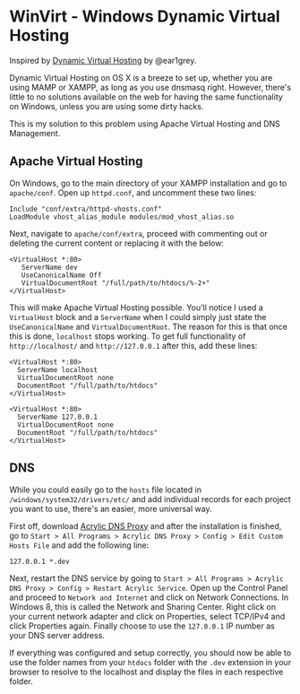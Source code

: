 WinVirt - Windows Dynamic Virtual Hosting
=========================================

Inspired by  [Dynamic Virtual Hosting](https://github.com/ear1grey/dyvirt) by @ear1grey.

Dynamic Virtual Hosting on OS X is a breeze to set up, whether you are using MAMP or XAMPP, as long as you use dnsmasq right.
However, there's little to no solutions available on the web for having the same functionality on Windows, unless you are using some dirty hacks.

This is my solution to this problem using Apache Virtual Hosting and DNS Management.

Apache Virtual Hosting
----------------------
On Windows, go to the main directory of your XAMPP installation and go to `apache/conf`. Open up `httpd.conf`, and uncomment these two lines:

    Include "conf/extra/httpd-vhosts.conf"
    LoadModule vhost_alias_module modules/mod_vhost_alias.so
  
Next, navigate to `apache/conf/extra`, proceed with commenting out or deleting the current content or replacing it with the below:

    <VirtualHost *:80>
       ServerName dev
       UseCanonicalName Off
       VirtualDocumentRoot "/full/path/to/htdocs/%-2+"
    </VirtualHost>

This will make Apache Virtual Hosting possible. You'll notice I used a `VirtualHost` block and a `ServerName` when I could simply just state the `UseCanonicalName` and `VirtualDocumentRoot`. The reason for this is that once this is done, `localhost` stops working. To get full functionality of `http://localhost/` and `http://127.0.0.1` after this, add these lines:

    <VirtualHost *:80>
      ServerName localhost
      VirtualDocumentRoot none
      DocumentRoot "/full/path/to/htdocs"
    </VirtualHost>
    
    <VirtualHost *:80>
      ServerName 127.0.0.1
      VirtualDocumentRoot none
      DocumentRoot "/full/path/to/htdocs"
    </VirtualHost>

DNS
---
While you could easily go to the `hosts` file located in `/windows/system32/drivers/etc/` and add individual records for each project you want to use, there's an easier, more universal way.

First off, download [Acrylic DNS Proxy](http://sourceforge.net/projects/acrylic/) and after the installation is finished, go to `Start > All Programs > Acrylic DNS Proxy > Config > Edit Custom Hosts File` and add the following line:

    127.0.0.1 *.dev

Next, restart the DNS service by going to `Start > All Programs > Acrylic DNS Proxy > Config > Restart Acrylic Service`.
Open up the Control Panel and proceed to `Network and Internet` and click on Network Connections. In Windows 8, this is called the Network and Sharing Center. Right click on your current network adapter and click on Properties, select TCP/IPv4 and click Properties again. Finally choose to use the `127.0.0.1` IP number as your DNS server address.

If everything was configured and setup correctly, you should now be able to use the folder names from your `htdocs` folder with the `.dev` extension in your browser to resolve to the localhost and display the files in each respective folder.
